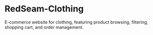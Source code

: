 # RedSeam-Clothing
E-commerce website for clothing, featuring product browsing, filtering, shopping cart, and order management.
